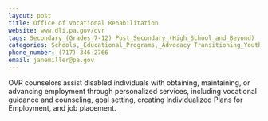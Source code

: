 ```yaml
---
layout: post
title: Office of Vocational Rehabilitation 
website: www.dli.pa.gov/ovr
tags: Secondary_(Grades_7-12) Post_Secondary_(High_School_and_Beyond)
categories: Schools,_Educational_Programs,_Advocacy Transitioning_Youth_and_Adults Job_Resources
phone_number: (717) 346-2766
email: janemiller@pa.gov
---
```

OVR counselors assist disabled individuals with obtaining, maintaining, or advancing employment through personalized services, including vocational guidance and counseling, goal setting, creating Individualized Plans for Employment, and job placement.